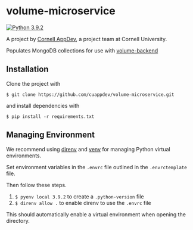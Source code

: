 # volume-microservice

[![Python 3.9.2](https://img.shields.io/badge/python-3.9.2-blue.svg)](https://www.python.org/downloads/release/python-392/)

A project by [Cornell AppDev](http://cornellappdev.com), a project team at Cornell University.

Populates MongoDB collections for use with [volume-backend](https://github.com/cuappdev/volume-backend)

## Installation
Clone the project with
```
$ git clone https://github.com/cuappdev/volume-microservice.git
```
and install dependencies with
```
$ pip install -r requirements.txt
```

## Managing Environment
We recommend using [direnv](https://direnv.net/) and [venv](https://docs.python.org/3/tutorial/venv.html) for managing Python virtual environments.

Set environment variables in the `.envrc` file outlined in the `.envrctemplate` file.

Then follow these steps.
1. `$ pyenv local 3.9.2` to create a `.python-version` file
2. `$ direnv allow .` to enable direnv to use the `.envrc` file

This should automatically enable a virtual environment when opening the directory.